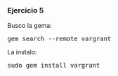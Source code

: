 ### Ejercicio 5

Busco la gema:
<pre>
gem search --remote vargrant
</pre>

La instalo:
<pre>
sudo gem install vargrant
</pre>
